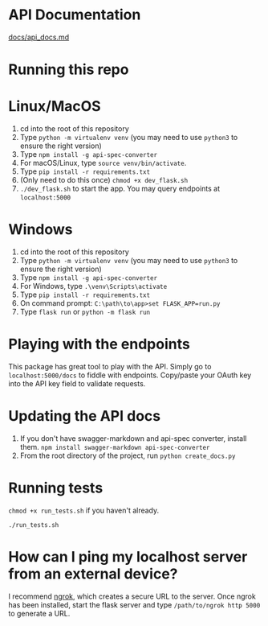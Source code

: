 # API Documentation
[docs/api_docs.md](docs/api_docs.md)

# Running this repo

# Linux/MacOS

1. cd into the root of this repository
2. Type `python -m virtualenv venv` (you may need to use `python3` to ensure the right version)
3. Type `npm install -g api-spec-converter`
4. For macOS/Linux, type `source venv/bin/activate`.
5. Type `pip install -r requirements.txt`
6. (Only need to do this once) `chmod +x dev_flask.sh`
7. `./dev_flask.sh` to start the app. You may query endpoints at `localhost:5000`

# Windows

1. cd into the root of this repository
2. Type `python -m virtualenv venv` (you may need to use `python3` to ensure the right version)
3. Type `npm install -g api-spec-converter`
4. For Windows, type `.\venv\Scripts\activate`
5. Type `pip install -r requirements.txt`
6. On command prompt: `C:\path\to\app>set FLASK_APP=run.py`
7. Type `flask run` or `python -m flask run`

# Playing with the endpoints

This package has great tool to play with the API. Simply go to `localhost:5000/docs`
to fiddle with endpoints. Copy/paste your OAuth key into the API key field to validate requests.

# Updating the API docs

1. If you don't have swagger-markdown and api-spec converter, install them. `npm install swagger-markdown api-spec-converter`
2. From the root directory of the project, run `python create_docs.py`

# Running tests

`chmod +x run_tests.sh` if you haven't already.

`./run_tests.sh`

# How can I ping my localhost server from an external device?

I recommend [ngrok](https://ngrok.com/), which creates a secure URL
to the server. Once ngrok has been installed, start the flask server
and type `/path/to/ngrok http 5000` to generate a URL.
